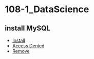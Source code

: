# 108-1_DataScience

## install MySQL  
- [Install](https://support.rackspace.com/how-to/installing-mysql-server-on-ubuntu/)  
- [Access Denied](https://stackoverflow.com/questions/39281594/error-1698-28000-access-denied-for-user-rootlocalhost)  
- [Remove](https://noob.tw/remove-mysql-completely/)  
